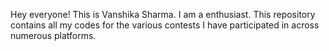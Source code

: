 Hey everyone!
This is Vanshika Sharma.
I am a enthusiast.
This repository contains all my codes for the various contests I have participated in across numerous platforms.

